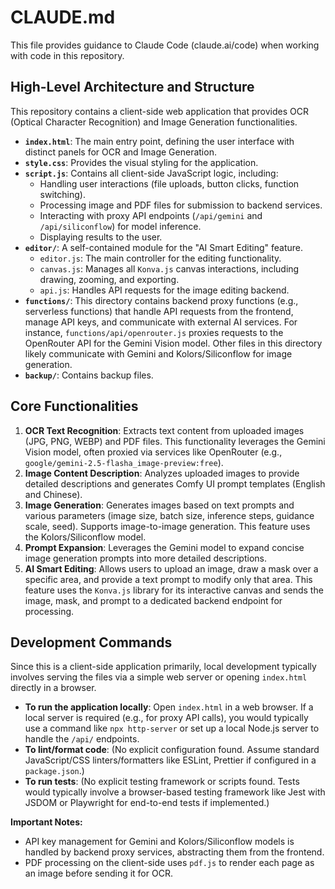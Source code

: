 # CLAUDE.md

This file provides guidance to Claude Code (claude.ai/code) when working with code in this repository.

## High-Level Architecture and Structure

This repository contains a client-side web application that provides OCR (Optical Character Recognition) and Image Generation functionalities.

*   **`index.html`**: The main entry point, defining the user interface with distinct panels for OCR and Image Generation.
*   **`style.css`**: Provides the visual styling for the application.
*   **`script.js`**: Contains all client-side JavaScript logic, including:
    *   Handling user interactions (file uploads, button clicks, function switching).
    *   Processing image and PDF files for submission to backend services.
    *   Interacting with proxy API endpoints (`/api/gemini` and `/api/siliconflow`) for model inference.
    *   Displaying results to the user.
*   **`editor/`**: A self-contained module for the "AI Smart Editing" feature.
    *   `editor.js`: The main controller for the editing functionality.
    *   `canvas.js`: Manages all `Konva.js` canvas interactions, including drawing, zooming, and exporting.
    *   `api.js`: Handles API requests for the image editing backend.
*   **`functions/`**: This directory contains backend proxy functions (e.g., serverless functions) that handle API requests from the frontend, manage API keys, and communicate with external AI services. For instance, `functions/api/openrouter.js` proxies requests to the OpenRouter API for the Gemini Vision model. Other files in this directory likely communicate with Gemini and Kolors/Siliconflow for image generation.
*   **`backup/`**: Contains backup files.

## Core Functionalities

1.  **OCR Text Recognition**: Extracts text content from uploaded images (JPG, PNG, WEBP) and PDF files. This functionality leverages the Gemini Vision model, often proxied via services like OpenRouter (e.g., `google/gemini-2.5-flasha_image-preview:free`).
2.  **Image Content Description**: Analyzes uploaded images to provide detailed descriptions and generates Comfy UI prompt templates (English and Chinese).
3.  **Image Generation**: Generates images based on text prompts and various parameters (image size, batch size, inference steps, guidance scale, seed). Supports image-to-image generation. This feature uses the Kolors/Siliconflow model.
4.  **Prompt Expansion**: Leverages the Gemini model to expand concise image generation prompts into more detailed descriptions.
5.  **AI Smart Editing**: Allows users to upload an image, draw a mask over a specific area, and provide a text prompt to modify only that area. This feature uses the `Konva.js` library for its interactive canvas and sends the image, mask, and prompt to a dedicated backend endpoint for processing.

## Development Commands

Since this is a client-side application primarily, local development typically involves serving the files via a simple web server or opening `index.html` directly in a browser.

*   **To run the application locally**: Open `index.html` in a web browser. If a local server is required (e.g., for proxy API calls), you would typically use a command like `npx http-server` or set up a local Node.js server to handle the `/api/` endpoints.
*   **To lint/format code**: (No explicit configuration found. Assume standard JavaScript/CSS linters/formatters like ESLint, Prettier if configured in a `package.json`.)
*   **To run tests**: (No explicit testing framework or scripts found. Tests would typically involve a browser-based testing framework like Jest with JSDOM or Playwright for end-to-end tests if implemented.)

**Important Notes:**

*   API key management for Gemini and Kolors/Siliconflow models is handled by backend proxy services, abstracting them from the frontend.
*   PDF processing on the client-side uses `pdf.js` to render each page as an image before sending it for OCR.